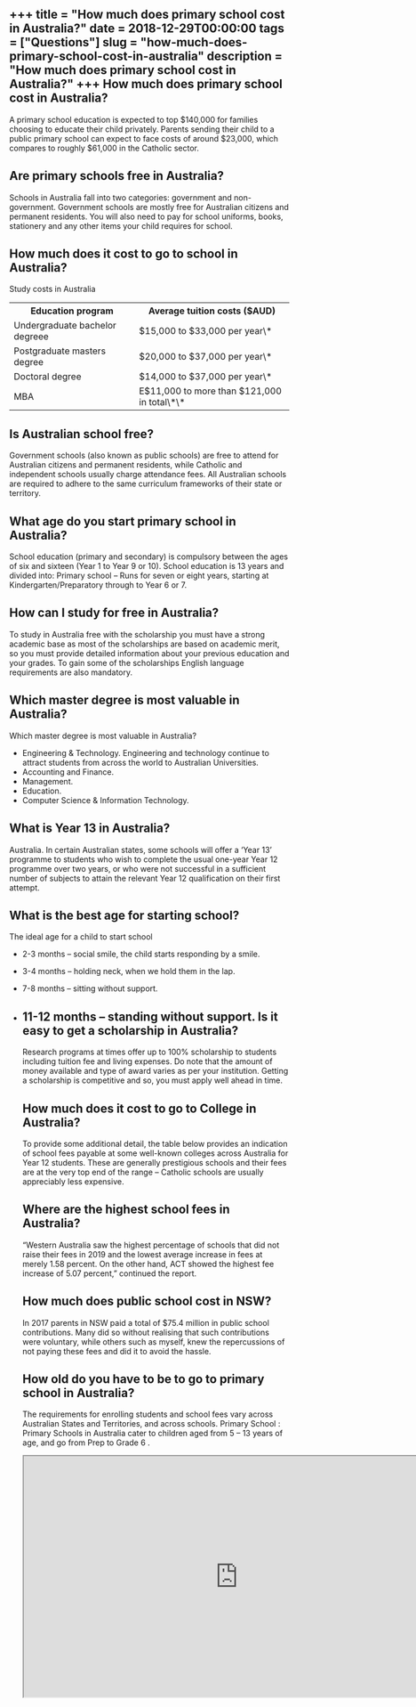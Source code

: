 +++
title = "How much does primary school cost in Australia?"
date = 2018-12-29T00:00:00
tags = ["Questions"]
slug = "how-much-does-primary-school-cost-in-australia"
description = "How much does primary school cost in Australia?"
+++
How much does primary school cost in Australia?
-----------------------------------------------

A primary school education is expected to top $140,000 for families choosing to educate their child privately. Parents sending their child to a public primary school can expect to face costs of around $23,000, which compares to roughly $61,000 in the Catholic sector.

Are primary schools free in Australia?
--------------------------------------

Schools in Australia fall into two categories: government and non-government. Government schools are mostly free for Australian citizens and permanent residents. You will also need to pay for school uniforms, books, stationery and any other items your child requires for school.

How much does it cost to go to school in Australia?
---------------------------------------------------

Study costs in Australia

<table><tr><th>Education program</th><th>Average tuition costs ($AUD)</th></tr><tr><td>Undergraduate bachelor degreee</td><td>$15,000 to $33,000 per year\*</td></tr><tr><td>Postgraduate masters degree</td><td>$20,000 to $37,000 per year\*</td></tr><tr><td>Doctoral degree</td><td>$14,000 to $37,000 per year\*</td></tr><tr><td>MBA</td><td>E$11,000 to more than $121,000 in total\*\*</td></tr></table>

Is Australian school free?
--------------------------

Government schools (also known as public schools) are free to attend for Australian citizens and permanent residents, while Catholic and independent schools usually charge attendance fees. All Australian schools are required to adhere to the same curriculum frameworks of their state or territory.

What age do you start primary school in Australia?
--------------------------------------------------

School education (primary and secondary) is compulsory between the ages of six and sixteen (Year 1 to Year 9 or 10). School education is 13 years and divided into: Primary school – Runs for seven or eight years, starting at Kindergarten/Preparatory through to Year 6 or 7.

How can I study for free in Australia?
--------------------------------------

To study in Australia free with the scholarship you must have a strong academic base as most of the scholarships are based on academic merit, so you must provide detailed information about your previous education and your grades. To gain some of the scholarships English language requirements are also mandatory.

Which master degree is most valuable in Australia?
--------------------------------------------------

Which master degree is most valuable in Australia?

- Engineering &amp; Technology. Engineering and technology continue to attract students from across the world to Australian Universities.
- Accounting and Finance.
- Management.
- Education.
- Computer Science &amp; Information Technology.

What is Year 13 in Australia?
-----------------------------

Australia. In certain Australian states, some schools will offer a ‘Year 13’ programme to students who wish to complete the usual one-year Year 12 programme over two years, or who were not successful in a sufficient number of subjects to attain the relevant Year 12 qualification on their first attempt.

What is the best age for starting school?
-----------------------------------------

The ideal age for a child to start school

- 2-3 months – social smile, the child starts responding by a smile.
- 3-4 months – holding neck, when we hold them in the lap.
- 7-8 months – sitting without support.
- 11-12 months – standing without support. Is it easy to get a scholarship in Australia?
    ---------------------------------------------
    
    Research programs at times offer up to 100% scholarship to students including tuition fee and living expenses. Do note that the amount of money available and type of award varies as per your institution. Getting a scholarship is competitive and so, you must apply well ahead in time.
    
    How much does it cost to go to College in Australia?
    ----------------------------------------------------
    
    To provide some additional detail, the table below provides an indication of school fees payable at some well-known colleges across Australia for Year 12 students. These are generally prestigious schools and their fees are at the very top end of the range – Catholic schools are usually appreciably less expensive.
    
    Where are the highest school fees in Australia?
    -----------------------------------------------
    
    “Western Australia saw the highest percentage of schools that did not raise their fees in 2019 and the lowest average increase in fees at merely 1.58 percent. On the other hand, ACT showed the highest fee increase of 5.07 percent,” continued the report.
    
    How much does public school cost in NSW?
    ----------------------------------------
    
    In 2017 parents in NSW paid a total of $75.4 million in public school contributions. Many did so without realising that such contributions were voluntary, while others such as myself, knew the repercussions of not paying these fees and did it to avoid the hassle.
    
    How old do you have to be to go to primary school in Australia?
    ---------------------------------------------------------------
    
    The requirements for enrolling students and school fees vary across Australian States and Territories, and across schools. Primary School : Primary Schools in Australia cater to children aged from 5 – 13 years of age, and go from Prep to Grade 6 .
    
    <iframe allow="accelerometer; autoplay; clipboard-write; encrypted-media; gyroscope; picture-in-picture" allowfullscreen="" class="__youtube_prefs__  epyt-is-override  no-lazyload" data-no-lazy="1" data-origheight="433" data-origwidth="770" data-skipgform_ajax_framebjll="" height="433" id="_ytid_57019" loading="lazy" src="https://www.youtube.com/embed/K7_v6-HyU58?enablejsapi=1&autoplay=0&cc_load_policy=0&cc_lang_pref=&iv_load_policy=1&loop=0&modestbranding=0&rel=1&fs=1&playsinline=0&autohide=2&theme=dark&color=red&controls=1&" title="YouTube player" width="770"></iframe>
